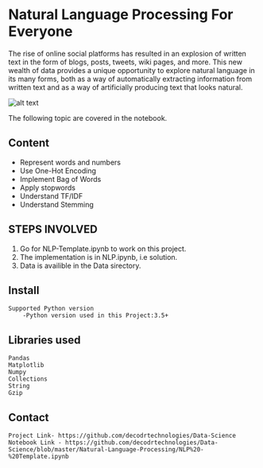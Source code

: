 # Natural Language Processing For Everyone

The rise of online social platforms has resulted in an explosion of written text in the form of blogs, posts, tweets, wiki pages, and more. This new wealth of data provides a unique opportunity to explore natural language in its many forms, both as a way of automatically extracting information from written text and as a way of artificially producing text that looks natural.

![alt text](https://chandanbp.github.io/img/portfolio/nlp.png "Logo Cover")

The following topic are covered in the notebook.
## Content
- Represent words and numbers
- Use One-Hot Encoding
- Implement Bag of Words
- Apply stopwords
- Understand TF/IDF
- Understand Stemming

STEPS INVOLVED
-------------------------------
  1. Go for NLP-Template.ipynb to work on this project.
  2. The implementation is in NLP.ipynb, i.e solution.
  3. Data is availible in the Data sirectory.

Install
-------------------------------
    Supported Python version
        -Python version used in this Project:3.5+

Libraries used
------------------------------
    Pandas
    Matplotlib
    Numpy
    Collections
    String
    Gzip
 
 Contact
----------------------------------
    Project Link- https://github.com/decodrtechnologies/Data-Science
    Notebook Link - https://github.com/decodrtechnologies/Data-Science/blob/master/Natural-Language-Processing/NLP%20-%20Template.ipynb
    
    
